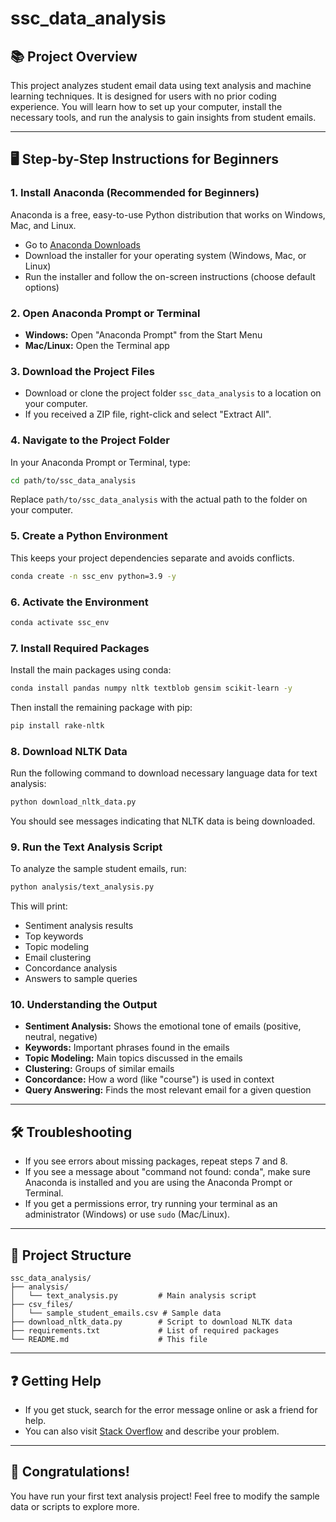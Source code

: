 # ssc_data_analysis

## 📚 Project Overview

This project analyzes student email data using text analysis and machine learning techniques. It is designed for users with no prior coding experience. You will learn how to set up your computer, install the necessary tools, and run the analysis to gain insights from student emails.

---

## 🖥️ Step-by-Step Instructions for Beginners

### 1. **Install Anaconda (Recommended for Beginners)**
Anaconda is a free, easy-to-use Python distribution that works on Windows, Mac, and Linux.

- Go to [Anaconda Downloads](https://www.anaconda.com/products/distribution#download-section)
- Download the installer for your operating system (Windows, Mac, or Linux)
- Run the installer and follow the on-screen instructions (choose default options)

### 2. **Open Anaconda Prompt or Terminal**
- **Windows:** Open "Anaconda Prompt" from the Start Menu
- **Mac/Linux:** Open the Terminal app

### 3. **Download the Project Files**
- Download or clone the project folder `ssc_data_analysis` to a location on your computer.
- If you received a ZIP file, right-click and select "Extract All".

### 4. **Navigate to the Project Folder**
In your Anaconda Prompt or Terminal, type:
```sh
cd path/to/ssc_data_analysis
```
Replace `path/to/ssc_data_analysis` with the actual path to the folder on your computer.

### 5. **Create a Python Environment**
This keeps your project dependencies separate and avoids conflicts.
```sh
conda create -n ssc_env python=3.9 -y
```

### 6. **Activate the Environment**
```sh
conda activate ssc_env
```

### 7. **Install Required Packages**
Install the main packages using conda:
```sh
conda install pandas numpy nltk textblob gensim scikit-learn -y
```
Then install the remaining package with pip:
```sh
pip install rake-nltk
```

### 8. **Download NLTK Data**
Run the following command to download necessary language data for text analysis:
```sh
python download_nltk_data.py
```
You should see messages indicating that NLTK data is being downloaded.

### 9. **Run the Text Analysis Script**
To analyze the sample student emails, run:
```sh
python analysis/text_analysis.py
```
This will print:
- Sentiment analysis results
- Top keywords
- Topic modeling
- Email clustering
- Concordance analysis
- Answers to sample queries

### 10. **Understanding the Output**
- **Sentiment Analysis:** Shows the emotional tone of emails (positive, neutral, negative)
- **Keywords:** Important phrases found in the emails
- **Topic Modeling:** Main topics discussed in the emails
- **Clustering:** Groups of similar emails
- **Concordance:** How a word (like "course") is used in context
- **Query Answering:** Finds the most relevant email for a given question

---

## 🛠️ Troubleshooting
- If you see errors about missing packages, repeat steps 7 and 8.
- If you see a message about "command not found: conda", make sure Anaconda is installed and you are using the Anaconda Prompt or Terminal.
- If you get a permissions error, try running your terminal as an administrator (Windows) or use `sudo` (Mac/Linux).

---

## 📂 Project Structure
```
ssc_data_analysis/
├── analysis/
│   └── text_analysis.py         # Main analysis script
├── csv_files/
│   └── sample_student_emails.csv # Sample data
├── download_nltk_data.py        # Script to download NLTK data
├── requirements.txt             # List of required packages
└── README.md                    # This file
```

---

## ❓ Getting Help
- If you get stuck, search for the error message online or ask a friend for help.
- You can also visit [Stack Overflow](https://stackoverflow.com/) and describe your problem.

---

## 🎉 Congratulations!
You have run your first text analysis project! Feel free to modify the sample data or scripts to explore more.